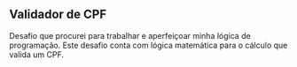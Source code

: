 ## Validador de CPF

Desafio que procurei para trabalhar e aperfeiçoar minha lógica de programação. Este desafio conta com lógica matemática para o cálculo que valida um CPF.